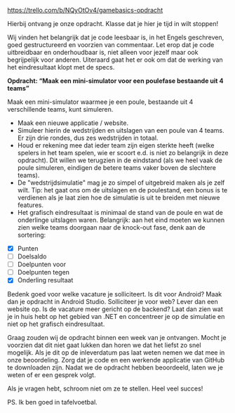 https://trello.com/b/NQyOtOv4/gamebasics-opdracht

Hierbij ontvang je onze opdracht. Klasse dat je hier je tijd in wilt stoppen!

Wij vinden het belangrijk dat je code leesbaar is, in het Engels geschreven, goed gestructureerd en voorzien van commentaar. Let erop dat je code uitbreidbaar en onderhoudbaar is, niet alleen voor jezelf maar ook begrijpelijk voor anderen. Uiteraard gaat het er ook om dat de werking van het eindresultaat klopt met de specs.

**Opdracht: “Maak een mini-simulator voor een poulefase bestaande uit 4 teams”**

Maak een mini-simulator waarmee je een poule, bestaande uit 4 verschillende teams, kunt simuleren.

  * Maak een nieuwe applicatie / website.
  * Simuleer hierin de wedstrijden en uitslagen van een poule van 4 teams. Er zijn drie rondes, dus zes wedstrijden in totaal.
  * Houd er rekening mee dat ieder team zijn eigen sterkte heeft (welke spelers in het team spelen, wie er scoort e.d. is niet zo belangrijk in deze opdracht). Dit willen we terugzien in de eindstand (als we heel vaak de poule simuleren, eindigen de betere teams vaker boven de slechtere teams).
  * De "wedstrijdsimulatie" mag je zo simpel of uitgebreid maken als je zelf wilt. Tip: het gaat ons om de uitslagen en de poulestand, een bonus is te verdienen als je laat zien hoe de simulatie is uit te breiden met nieuwe features.
  * Het grafisch eindresultaat is minimaal de stand van de poule en wat de onderlinge uitslagen waren. Belangrijk: aan het eind moeten we kunnen zien welke teams doorgaan naar de knock-out fase, denk aan de sortering:
- [X] Punten
- [ ] Doelsaldo
- [ ] Doelpunten voor
- [ ] Doelpunten tegen
- [X] Onderling resultaat

Bedenk goed voor welke vacature je solliciteert. Is dit voor Android? Maak dan je opdracht in Android Studio. Solliciteer je voor web? Lever dan een website op. Is de vacature meer gericht op de backend? Laat dan zien wat je in huis hebt op het gebied van .NET en concentreer je op de simulatie en niet op het grafisch eindresultaat.

Graag zouden wij de opdracht binnen een week van je ontvangen. Mocht je voorzien dat dit niet gaat lukken dan horen we dat het liefst zo snel mogelijk. Als je dit op de inleverdatum pas laat weten nemen we dat mee in onze beoordeling. Zorg dat je code en een werkende applicatie van GitHub te downloaden zijn. Nadat we de opdracht hebben beoordeeld, laten we je weten of er een gesprek volgt.

Als je vragen hebt, schroom niet om ze te stellen. Heel veel succes!

PS. Ik ben goed in tafelvoetbal.
